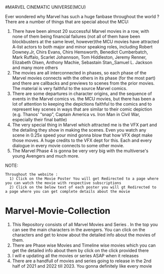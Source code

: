 #MARVEL CINEMATIC UNIVERSE(MCU)

Ever wondered why Marvel has such a huge fanbase throughout the world ?
  There are a number of things that are special about the MCU:
  1. There have been almost 20 successful Marvel movies in a row, with none of them being financial failures (not all of them have been blockbusters at the same level, however)the       MCU movies have attracted A-list actors to both major and minor speaking roles, including Robert Downey.Jr,  Chirs Evans, Chirs Hemsworth, Benedict  Cumberbatch, Mark              Ruffalo, Scarlet Johannson, Tom Hiddleston, Jeremy Renner, Elizabeth Olsen, Anthony Machie, Sebastain Stan,,Samuel L. Jackson and many more others
  2. The movies are all interconnected in phases, so each phase of the Marvel movies connects with the others in its phase (for the most part) and there are callbacks and previews      to scenes from the prior movies. The material is very faithful to the source Marvel comics.
  3. There are some departures in character origins, and the sequence of events in the  Marvel comics vs. the MCU movies, but there has been a lot of attention to keeping the            depictions faithful to the comics and to represent key scenes in ways that are similar to their comic depiction (e.g. Thanos’ “snap”, Captain America vs. Iron Man in               Civil War, especially their final battle)
  4.  The very special thing in Marvel which attracted me is the VFX part and the detailing they show in making the scenes. Even you watch any scene in 0.25x speed your mind gonna       blow that how VFX dept make those moves. A huge credits to the VFX dept for this. Each and every dialogue in every movie connects to some other movie. 
  5.   The Marvel Phase 4 is gonna be very very big with the multiverse's young Avengers and much more.

  


NOTE:
        
    Throughout the website :
      1) Click on the Movie Poster You will get Redirected to a page where you can watch the movie with respective subscriptions
      2) Click on the below text of each poster you will gt Redirected to a page where you can get complete details about the movie


# Marvel-Movie-Collection
 1) This Repository consists of all Marvel Movies and Series . In the top you can see the main characters in the avengers. You can click on the characters and get to know about        the detailed info about the movies of them. 
 2) There are Phase wise Movies and Timeline wise movies which you can get the detailed info about them by click on the click provided there 
 3) I will e updating all the movies or series ASAP when it releases
 4) There are a handfull of movies and series going to release in the 2nd half of 2021 and 2022 till 2023. You gonna definitely like every movie
